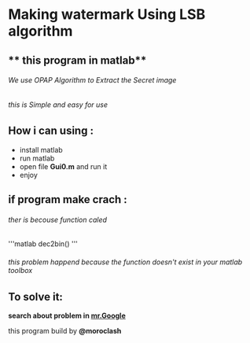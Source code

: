 #         Making watermark Using LSB algorithm
##        ** this program in matlab**

###### We use OPAP Algorithm to Extract the Secret image 


###### this is Simple and easy for use 



## How i can using :
*  install matlab
*  run matlab
*  open file **Gui0.m** and run it 
*  enjoy


## if program make crach :
###### ther is becouse function caled 

'''matlab 
dec2bin() 
'''


###### this problem happend because the function doesn't exist in your matlab toolbox 
## To solve it: 
**search about problem in [mr.Google](www.google.com)**



this program build by **@moroclash** 
